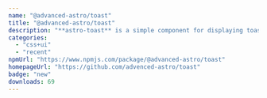 ```yaml
---
name: "@advanced-astro/toast"
title: "@advanced-astro/toast"
description: "**astro-toast** is a simple component for displaying toasts on your website."
categories:
  - "css+ui"
  - "recent"
npmUrl: "https://www.npmjs.com/package/@advanced-astro/toast"
homepageUrl: "https://github.com/advenced-astro/toast"
badge: "new"
downloads: 69
---
```

